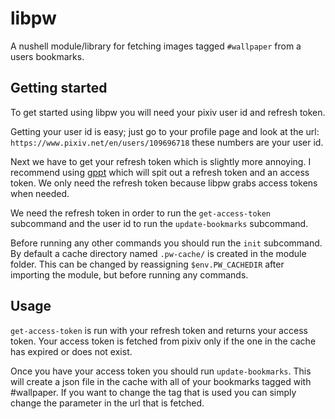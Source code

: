 # libpw

A nushell module/library for fetching images tagged `#wallpaper` from a users bookmarks.

## Getting started
To get started using libpw you will need your pixiv user id and refresh token. 

Getting your user id is easy; just go to your profile page and look at the url: `https://www.pixiv.net/en/users/109696718` these numbers are your user id.

Next we have to get your refresh token which is slightly more annoying. I recommend using [gppt](https://github.com/eggplants/get-pixivpy-token) which will spit out a refresh token and an access token. We only need the refresh token because libpw grabs access tokens when needed.

We need the refresh token in order to run the `get-access-token` subcommand and the user id to run the `update-bookmarks` subcommand.

Before running any other commands you should run the `init` subcommand. By default a cache directory named `.pw-cache/` is created in the module folder. This can be changed by reassigning `$env.PW_CACHEDIR` after importing the module, but before running any commands.

## Usage

`get-access-token` is run with your refresh token and returns your access token. Your access token is fetched from pixiv only if the one in the cache has expired or does not exist.

Once you have your access token you should run `update-bookmarks`. This will create a json file in the cache with all of your bookmarks tagged with #wallpaper. If you want to change the tag that is used you can simply change the parameter in the url that is fetched.
